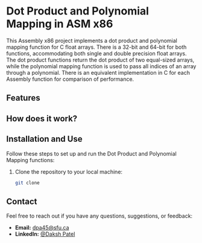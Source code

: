 # Dot Product and Polynomial Mapping in ASM x86

This Assembly x86 project implements a dot product and polynomial mapping function for C float arrays. There is a 32-bit and 64-bit for both functions, accommodating both single and double precision float arrays. The dot product functions return the dot product of two equal-sized arrays, while the polynomial mapping function is used to pass all indices of an array through a polynomial. There is an equivalent implementation in C for each Assembly function for comparison of performance. 
## Features



## How does it work?



## Installation and Use

Follow these steps to set up and run the Dot Product and Polynomial Mapping functions:

1. Clone the repository to your local machine:

   ```bash
   git clone 
   ```


## Contact

Feel free to reach out if you have any questions, suggestions, or feedback:

- **Email:** dpa45@sfu.ca
- **LinkedIn:** [@Daksh Patel](https://www.linkedin.com/in/daksh-patel-956622290/)
